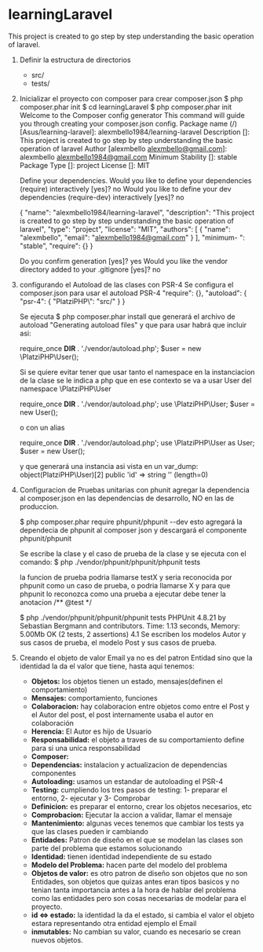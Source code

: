 # learningLaravel

This project is created to go step by step understanding the basic operation of laravel.

1. Definir la estructura de directorios
   + src/
   + tests/

2. Inicializar el proyecto con composer para crear composer.json
   $ php composer.phar init
   $ cd learningLaravel
   $ php composer.phar init
     Welcome to the Composer config generator
     This command will guide you through creating your composer.json config.
     Package name (<vendor>/<name>) [Asus/learning-laravel]: alexmbello1984/learning-laravel
     Description []: This project is created to go step by step understanding the basic operation of laravel
     Author [alexmbello <alexmbello@gmail.com>]: alexmbello <alexmbello1984@gmail.com>
     Minimum Stability []: stable
     Package Type []: project
     License []: MIT

     Define your dependencies.
     Would you like to define your dependencies (require) interactively [yes]? no
     Would you like to define your dev dependencies (require-dev) interactively [yes]? no

     {
         "name": "alexmbello1984/learning-laravel",
         "description": "This project is created to go step by step understanding the basic operation of laravel",
         "type": "project",
         "license": "MIT",
         "authors": [
            {
                "name": "alexmbello",
                "email": "alexmbello1984@gmail.com"
            }
         ],
         "minimum- ": "stable",
         "require": {}
     }

     Do you confirm generation [yes]? yes
     Would you like the vendor directory added to your .gitignore [yes]? no
3. configurando el Autoload de las clases con PSR-4
    Se configura el composer.json para usar el autoload PSR-4
    "require": {},
    "autoload": {
        "psr-4": {
            "PlatziPHP\\": "src/"
        }
    }
    
    Se ejecuta 
    $ php composer.phar install 
    que generará el archivo de autoload "Generating autoload files" y que para usar habrá que incluir asi:

    require_once __DIR__ . './vendor/autoload.php';
    $user = new \PlatziPHP\User();

    Si se quiere evitar tener que usar tanto el namespace en la instanciacion de la clase se le indica a php que en ese contexto se va a usar User del namespace \PlatziPHP\User

    require_once __DIR__ . './vendor/autoload.php';
    use \PlatziPHP\User;
    $user = new User();
    
    o con un alias

    require_once __DIR__ . './vendor/autoload.php';
    use \PlatziPHP\User as User;
    $user = new User();
    
    y que generará una instancia asi vista en un var_dump:
    object(PlatziPHP\User)[2]
    public 'id' => string '' (length=0)

4. Configuracion de Pruebas unitarias con phunit
   agregar la dependencia al composer.json en las dependencias de desarrollo, NO 
   en las de produccion.
   
   $ php composer.phar require phpunit/phpunit --dev
   esto agregará la dependecia de phpunit al composer json y descargará el 
   componente phpunit/phpunit

   Se escribe la clase y el caso de prueba de la clase
   y se ejecuta con el comando:
   $ php  ./vendor/phpunit/phpunit/phpunit tests
   
   la funcion de prueba podria llamarse testX y seria reconocida por phpunit como 
   un caso de prueba, o podria llamarse X y para que phpunit lo reconozca como 
   una prueba a ejecutar debe tener la anotacion /** @test */

   $ php  ./vendor/phpunit/phpunit/phpunit tests
     PHPUnit 4.8.21 by Sebastian Bergmann and contributors.
     Time: 1.13 seconds, Memory: 5.00Mb
     OK (2 tests, 2 assertions)
4.1 Se escriben los modelos Autor y sus casos de prueba, el modelo Post y sus casos de prueba.
5. <p>Creando el objeto de valor Email ya no es del patron Entidad sino que la 
   identidad la da el valor que tiene, hasta aqui tenemos:</p>
   <ul> 
    <li><b>Objetos:</b> los objetos tienen un estado, mensajes(definen el comportamiento)</li> 
    <li><b>Mensajes:</b>  comportamiento, funciones</li>
    <li><b>Colaboracion:</b> hay colaboracion entre objetos como entre el Post y 
        el Autor del post, el post internamente usaba el autor en colaboración</li>
    <li><b>Herencia:</b> El Autor es hijo de Usuario</li>
    <li><b>Responsabilidad:</b> el objeto a traves de su comportamiento define 
        para si una unica responsabilidad </li>
   </ul>
   
   <ul> 
    <li><b>Composer:</b></li>
    <li><b>Dependencias:</b> instalacion y actualizacion de dependencias 
         componentes</li>
    <li><b>Autoloading:</b> usamos un estandar de autoloading el PSR-4</li>
   </ul>

   <ul> 
    <li><b>Testing:</b> cumpliendo los tres pasos de testing: 1- preparar el entorno, 
       2- ejecutar y 3- Comprobar</li>
    <li><b>Definicion:</b> es preparar el entorno, crear los objetos necesarios, etc</li>
    <li><b>Comprobacion:</b> Ejecutar la accion a validar, llamar el mensaje</li>
    <li><b>Mantenimiento:</b> algunas veces tenemos que cambiar los tests ya que 
        las clases pueden ir cambiando</li>
   </ul>

   <ul> 
    <li><b>Entidades:</b> Patron de diseño en el que se modelan las clases 
          son parte del problema que estamos solucionando</li>
    <li><b>Identidad:</b> tienen identidad independiente de su estado</li>
    <li><b>Modelo del Problema:</b> hacen parte del modelo del problema</li>
   </ul>

   <ul> 
    <li><b>Objetos de valor:</b> es otro patron de diseño son objetos que no son
         Entidades, son objetos que quizas antes eran tipos basicos y no tenian
         tanta importancia antes a la hora de hablar del problema como las entidades 
         pero son cosas necesarias de modelar para el proyecto.</li>
    <li><b>id <=> estado:</b> la identidad la da el estado, si cambia el valor 
         el objeto estara representando otra entidad ejemplo el Email </li>
    <li><b>inmutables:</b> No cambian su valor, cuando es necesario se crean nuevos 
         objetos.</li>
   </ul>